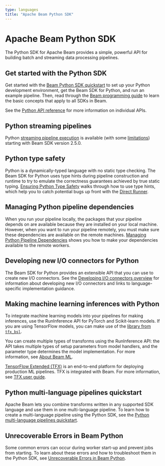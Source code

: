 ```yaml
---
type: languages
title: "Apache Beam Python SDK"
---
```

<!--
Licensed under the Apache License, Version 2.0 (the "License");
you may not use this file except in compliance with the License.
You may obtain a copy of the License at

http://www.apache.org/licenses/LICENSE-2.0

Unless required by applicable law or agreed to in writing, software
distributed under the License is distributed on an "AS IS" BASIS,
WITHOUT WARRANTIES OR CONDITIONS OF ANY KIND, either express or implied.
See the License for the specific language governing permissions and
limitations under the License.
-->
# Apache Beam Python SDK

The Python SDK for Apache Beam provides a simple, powerful API for building batch and streaming data processing pipelines.

## Get started with the Python SDK

Get started with the [Beam Python SDK quickstart](/get-started/quickstart-py) to set up your Python development environment, get the Beam SDK for Python, and run an example pipeline. Then, read through the [Beam programming guide](/documentation/programming-guide) to learn the basic concepts that apply to all SDKs in Beam.

See the [Python API reference](https://beam.apache.org/releases/pydoc/) for more information on individual APIs.

## Python streaming pipelines

Python [streaming pipeline execution](/documentation/sdks/python-streaming)
is available (with some [limitations](/documentation/sdks/python-streaming/#unsupported-features))
starting with Beam SDK version 2.5.0.

## Python type safety

Python is a dynamically-typed language with no static type checking. The Beam SDK for Python uses type hints during pipeline construction and runtime to try to emulate the correctness guarantees achieved by true static typing. [Ensuring Python Type Safety](/documentation/sdks/python-type-safety) walks through how to use type hints, which help you to catch potential bugs up front with the [Direct Runner](/documentation/runners/direct/).

## Managing Python pipeline dependencies

When you run your pipeline locally, the packages that your pipeline depends on are available because they are installed on your local machine. However, when you want to run your pipeline remotely, you must make sure these dependencies are available on the remote machines. [Managing Python Pipeline Dependencies](/documentation/sdks/python-pipeline-dependencies) shows you how to make your dependencies available to the remote workers.

## Developing new I/O connectors for Python

The Beam SDK for Python provides an extensible API that you can use to create
new I/O connectors. See the [Developing I/O connectors overview](/documentation/io/developing-io-overview)
for information about developing new I/O connectors and links to
language-specific implementation guidance.

## Making machine learning inferences with Python

To integrate machine learning models into your pipelines for making inferences, use the RunInference API for PyTorch and Scikit-learn models. If you are using TensorFlow models, you can make use of the
[library from `tfx_bsl`](https://github.com/tensorflow/tfx-bsl/tree/master/tfx_bsl/beam).

You can create multiple types of transforms using the RunInference API: the API takes multiple types of setup parameters from model handlers, and the parameter type determines the model implementation. For more information,
see [About Beam ML](/documentation/ml/about-ml).

[TensorFlow Extended (TFX)](https://www.tensorflow.org/tfx) is an end-to-end platform for deploying production ML pipelines. TFX is integrated with Beam. For more information, see [TFX user guide](https://www.tensorflow.org/tfx/guide).

## Python multi-language pipelines quickstart

Apache Beam lets you combine transforms written in any supported SDK language and use them in one multi-language pipeline. To learn how to create a multi-language pipeline using the Python SDK, see the [Python multi-language pipelines quickstart](/documentation/sdks/python-multi-language-pipelines).

## Unrecoverable Errors in Beam Python

Some common errors can occur during worker start-up and prevent jobs from starting. To learn about these errors and how to troubleshoot them in the Python SDK, see [Unrecoverable Errors in Beam Python](/documentation/sdks/python-unrecoverable-errors).